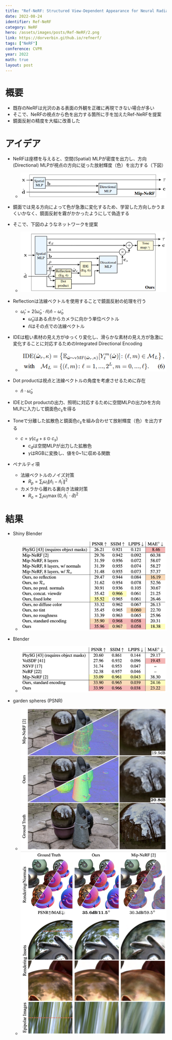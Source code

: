 ```yaml
---
title: "Ref-NeRF: Structured View-Dependent Appearance for Neural Radiance Fields"
date: 2022-08-24
identifier: Ref-NeRF
category: NeRF
hero: /assets/images/posts/Ref-NeRF/2.png
link: https://dorverbin.github.io/refnerf/
tags: ["NeRF"]
conference: CVPR
year: 2022
math: true
layout: post
---
```


# 概要

- 既存のNeRFは光沢のある表面の外観を正確に再現できない場合が多い
- そこで、NeRFの視点から色を出力する箇所に手を加えたRef-NeRFを提案
- 鏡面反射の精度を大幅に改善した
<!--more-->

# アイデア

- NeRFは座標を与えると、空間(Spatial) MLPが密度を出力し、方向(Directional) MLPが視点の方向に従った放射輝度（色）を出力する（下図）
    - ![](/assets/images/posts/Ref-NeRF/1.png)
    
- 鏡面では見る方向によって色が急激に変化するため、学習した方向しかうまくいかなく、鏡面反射を霧がかかったようにして偽造する
- そこで、下図のようなネットワークを提案
    - ![](/assets/images/posts/Ref-NeRF/2.png)
    
- Reflectionは法線ベクトルを使用することで鏡面反射の処理を行う
    - $\hat{\omega}_r = 2 (\hat{\omega}_o \cdot \hat{n} ) \hat{n} - \hat{\omega}_o$
        - $\hat{\omega}_o$はある点からカメラに向かう単位ベクトル
        - $\hat{n}$はその点での法線ベクトル
- IDEは粗い素材の見え方がゆっくり変化し、滑らかな素材の見え方が急激に変化することに対応するためのIntegrated Directional Encoding
    - ![](/assets/images/posts/Ref-NeRF/3.png)
    
- Dot productは視点と法線ベクトルの角度を考慮させるために存在
    - $\hat{n}\cdot\hat{\omega}_o$
- IDEとDot productの出力、照明に対応するために空間MLPの出力$b$を方向MLPに入力して鏡面色$c_s$を得る
- Toneで分離した拡散色と鏡面色$c_s$を組み合わせて放射輝度（色）を出力する
    - $c=\gamma (c_d + s \odot c_s)$
        - $c_d$は空間MLPが出力した拡散色
        - $\gamma$はRGBに変換し、値を0~1に収める関数
- ペナルティ項
    - 法線ベクトルのノイズ対策
        - $R_p = \sum_i \omega_i \| \hat{n}_i - \hat{n}^{\prime}_i \| ^2$
    - カメラから離れる裏向き法線対策
        - $R_o = \sum_i \omega_i \max (0, \hat{n}^{\prime}_i \cdot \hat{d})^2$

# 結果

- Shiny Blender
    
    - ![](/assets/images/posts/Ref-NeRF/4.png)
    
- Blender
    - ![](/assets/images/posts/Ref-NeRF/5.png)
    
- garden spheres (PSNR)
    - ![](/assets/images/posts/Ref-NeRF/6.png)
    - ![](/assets/images/posts/Ref-NeRF/7.png)